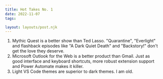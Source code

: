 ```yaml
---
title: Hot Takes No. 1
date: 2022-11-07
tags:

layout: layouts/post.njk
---
```

<ol>
    <li>Mythic Quest is a better show than Ted Lasso. "Quarantine", "Everlight" and flashback episodes like "A Dark Quiet Death" and "Backstory!" don't get the love they deserve.</li>
    <li>Microsoft Outlook for the Web is a better product than Gmail. Just as good interface and keyboard shortcuts, more robust extension support and Power Automate makes it killer.</li>
    <li>Light VS Code themes are superior to dark themes. I am old.</li>
</ol>